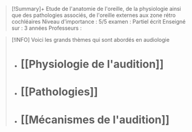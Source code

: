 
>[!Summary]+
>Etude de l'anatomie de l'oreille, de la physiologie ainsi que des pathologies associés, de l'oreille externes aux zone rétro cochléaires
>Niveau d'importance : 5/5
>examen : Partiel écrit
>Enseigné sur : 3 années
>Professeurs :



>[!INFO]
>Voici les grands thèmes qui sont abordés en audiologie
>
>- # [[Physiologie de l'audition]]
>- # [[Pathologies]]
>- # [[Mécanismes de l'audition]]





